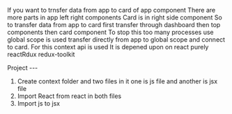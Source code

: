 If you want to trnsfer data from app to card of app component
There are more parts in app left right components
Card is in right side component
So to transfer data from app to card first transfer through dashboard then top components then card component
To stop this too many processes use global scope is used transfer directly from app to global scope and connect to card.
For this context api is used
It is depened upon on react purely
reactRdux redux-toolkit




Project ---
1. Create context folder and two files in it one is js file and another is jsx file
2. Import React from react in both files 
3. Import js to jsx